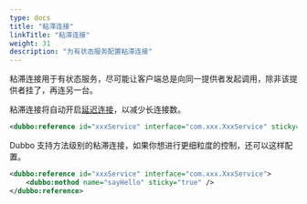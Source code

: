 ```yaml
---
type: docs
title: "粘滞连接"
linkTitle: "粘滞连接"
weight: 31
description: "为有状态服务配置粘滞连接"
---
```


粘滞连接用于有状态服务，尽可能让客户端总是向同一提供者发起调用，除非该提供者挂了，再连另一台。

粘滞连接将自动开启[延迟连接](../lazy-connect)，以减少长连接数。

```xml
<dubbo:reference id="xxxService" interface="com.xxx.XxxService" sticky="true" />
```

Dubbo 支持方法级别的粘滞连接，如果你想进行更细粒度的控制，还可以这样配置。

```xml
<dubbo:reference id="xxxService" interface="com.xxx.XxxService">
    <dubbo:mothod name="sayHello" sticky="true" />
</dubbo:reference>
```

